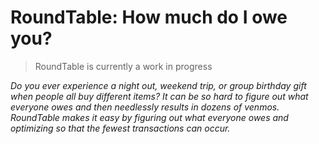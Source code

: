 # RoundTable: How much do I owe you? 

> RoundTable is currently a work in progress 


*Do you ever experience a night out, weekend trip, or group birthday gift when people all buy different items? It can be so hard to figure out what everyone owes and then needlessly results in dozens of venmos. RoundTable makes it easy by figuring out what everyone owes and optimizing so that the fewest transactions can occur.*
